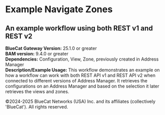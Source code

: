 # **Example Navigate Zones**
## An example workflow using both REST v1 and REST v2


**BlueCat Gateway Version:** 25.1.0 or greater <br/>
**BAM version:** 9.4.0 or greater <br/>
**Dependencies:** Configuration, View, Zone, previously created in Address Manager <br/>
**Description/Example Usage:**  This workflow demonstrates an example on how a workflow can work with both REST API v1 and REST API v2 when connected to different versions of Address Manager. It retrieves the configurations on an Address Manager and based on the selection it later retrieves the views and zones. 

©2024-2025 BlueCat Networks (USA) Inc. and its affiliates (collectively 'BlueCat'). All rights reserved.
